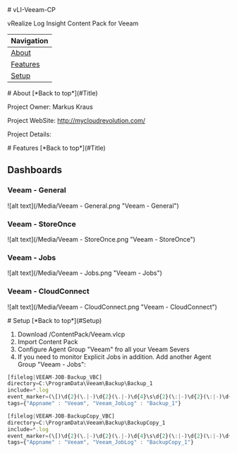 <a name="Title">
# vLI-Veeam-CP

vRealize Log Insight Content Pack for Veeam

|Navigation|
|-----------------|
|[About](#About)|
|[Features](#Features)|
|[Setup](#Setup)|


<a name="About">
# About
[*Back to top*](#Title)

Project Owner: Markus Kraus

Project WebSite: http://mycloudrevolution.com/

Project Details: 

<a name="Features">
# Features
[*Back to top*](#Title)

## Dashboards
### Veeam - General
![alt text](/Media/Veeam - General.png "Veeam - General")

### Veeam - StoreOnce
![alt text](/Media/Veeam - StoreOnce.png "Veeam - StoreOnce")

### Veeam - Jobs
![alt text](/Media/Veeam - Jobs.png "Veeam - Jobs")

### Veeam - CloudConnect
![alt text](/Media/Veeam - CloudConnect.png "Veeam - CloudConnect")

<a name="Setup">
# Setup
[*Back to top*](#Setup)

1. Download /ContentPack/Veeam.vlcp
2. Import Content Pack
3. Configure Agent Group "Veeam" fro all your Veeam Severs
4. If you need to monitor Explicit Jobs in addition. Add another Agent Group "Veeam - Jobs":

```javascript
[filelog|VEEAM-JOB-Backup_VBC]
directory=C:\ProgramData\Veeam\Backup\Backup_1
include=*.log
event_marker=(\[)\d{2}(\.|-)\d{2}(\.|-)\d{4}\s\d{2}(\:|-)\d{2}(\:|-)\d{2}(\])
tags={"Appname" : "Veeam", "Veeam_JobLog" : "Backup_1"}

[filelog|VEEAM-JOB-BackupCopy_VBC]
directory=C:\ProgramData\Veeam\Backup\BackupCopy_1
include=*.log
event_marker=(\[)\d{2}(\.|-)\d{2}(\.|-)\d{4}\s\d{2}(\:|-)\d{2}(\:|-)\d{2}(\])
tags={"Appname" : "Veeam", "Veeam_JobLog" : "BackupCopy_1"}
```
